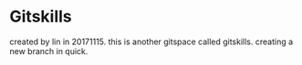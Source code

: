 # Gitskills
created by lin in 20171115.
this is another gitspace called gitskills.
creating a new branch in quick.
